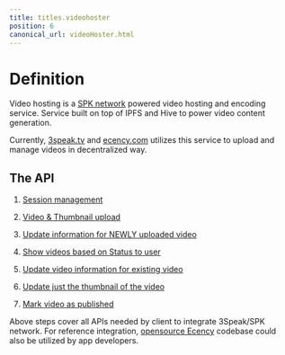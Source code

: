 ```yaml
---
title: titles.videohoster
position: 6
canonical_url: videoHoster.html
---
```

# Definition

Video hosting is a [SPK network](https://spk.network) powered video hosting and encoding service. Service built on top of IPFS and Hive to power video content generation.

Currently, [3speak.tv](https://3speak.tv) and [ecency.com](https://ecency.com) utilizes this service to upload and manage videos in decentralized way.


## The API

1. [Session management](https://swimlanes.io/u/DNhPCxqYn)

2. [Video & Thumbnail upload](https://swimlanes.io/u/aqmqixwiR)

3. [Update information for NEWLY uploaded video](https://swimlanes.io/u/I2QLEEXWG)

4. [Show videos based on Status to user](https://swimlanes.io/u/_NTeLb2Kx)

5. [Update video information for existing video](https://swimlanes.io/u/TJZogAOri)

6. [Update just the thumbnail of the video](https://swimlanes.io/u/90tpBBsTq)

7. [Mark video as published](https://swimlanes.io/u/7xPWxOvpH)

Above steps cover all APIs needed by client to integrate 3Speak/SPK network. For reference integration, [opensource Ecency](https://github.com/ecency) 
codebase could also be utilized by app developers. 
